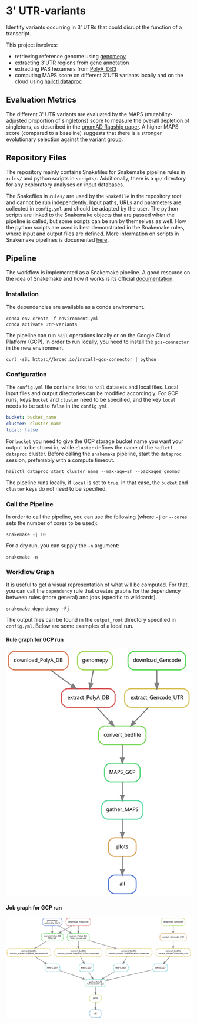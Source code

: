 # 3' UTR-variants

Identify variants occurring in 3’ UTRs that could disrupt the function of a transcript.

This project involves:

- retrieving reference genome using [genomepy](https://github.com/vanheeringen-lab/genomepy)
- extracting 3'UTR regions from gene annotation
- extracting PAS hexamers from [PolyA_DB3](https://exon.apps.wistar.org/polya_db/v3/misc/download.php)
- computing MAPS score on different 3'UTR variants locally and on the cloud using [hailctl dataproc](https://hail.is/docs/0.2/cloud/google_cloud.html)

## Evaluation Metrics

The different 3' UTR variants are evaluated by the MAPS (mutability-adjusted proportion of singletons) score to measure the overall depletion of singletons, as described in the [gnomAD flagship paper](https://doi.org/10.1038/s41586-020-2308-7).
A higher MAPS score (compared to a baseline) suggests that there is a stronger evolutionary selection against the variant group.

## Repository Files

The repository mainly contains Snakefiles for Snakemake pipeline rules in `rules/` and python scripts in `scripts/`.
Additionally, there is a `qc/` directory for any exploratory analyses on input databases.

The Snakefiles in `rules/` are used by the `Snakefile` in the repository root and cannot be run independently.
Input paths, URLs and parameters are collected in `config.yml` and should be adapted by the user.
The python scripts are linked to the Snakemake objects that are passed when the pipeline is called, but some scripts can be run by themselves as well.
How the python scripts are used is best demonstrated in the Snakemake rules, where input and output files are defined.
More information on scripts in Snakemake pipelines is documented [here](https://snakemake.readthedocs.io/en/stable/snakefiles/rules.html#external-scripts).

## Pipeline

The workflow is implemented as a Snakemake pipeline.
A good resource on the idea of Snakemake and how it works is its official [documentation](https://snakemake.readthedocs.io/en/stable/).

### Installation

The dependencies are available as a conda environment.

```commandline
conda env create -f environment.yml
conda activate utr-variants
```

The pipeline can run `hail` operations locally or on the Google Cloud Platform (GCP).
In order to run locally, you need to install the `gcs-connector` in the new environment.

```shell script
curl -sSL https://broad.io/install-gcs-connector | python
```

### Configuration

The `config.yml` file contains links to `hail` datasets and local files.
Local input files and output directories can be modified accordingly.
For GCP runs, keys `bucket` and `cluster` need to be specified, and the key `local` needs to be set to `false` in the `config.yml`.

```yaml
bucket: bucket_name
cluster: cluster_name
local: false
```

For `bucket` you need to give the GCP storage bucket name you want your output to be stored in, while `cluster` defines the name of the `hailctl dataproc` cluster.
Before calling the `snakemake` pipeline, start the `dataproc` session, preferrably with a compute timeout.

```commandline
hailctl dataproc start cluster_name --max-age=2h --packages gnomad
```

The pipeline runs locally, if `local` is set to `true`.
In that case, the `bucket` and `cluster` keys do not need to be specified.

### Call the Pipeline

In order to call the pipeline, you can use the following
(where `-j` or `--cores` sets the number of cores to be used):

```commandline
snakemake -j 10
```

For a dry run, you can supply the `-n` argument:

```commandline
snakemake -n
```

### Workflow Graph

It is useful to get a visual representation of what will be computed.
For that, you can call the `dependency` rule that creates graphs for the dependency between rules (more general) and jobs (specific to wildcards).

```commandline
snakemake dependency -Fj
```

The output files can be found in the `output_root` directory specified in `config.yml`.
Below are some examples of a local run.

#### Rule graph for GCP run

![rulegraph](dependency_rules.svg)

#### Job graph for GCP run

![dag](dependency_dag.svg)
